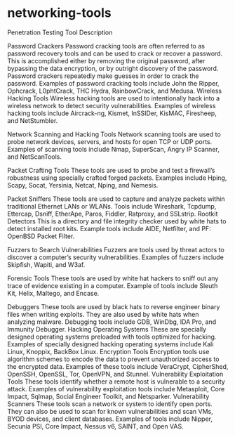 # networking-tools

Penetration Testing Tool	Description

Password Crackers	Password cracking tools are often referred to as password recovery tools and can be used to crack or recover a password. This is accomplished either by removing the original password, after bypassing the data encryption, or by outright discovery of the password. Password crackers repeatedly make guesses in order to crack the password. Examples of password cracking tools include John the Ripper, Ophcrack, L0phtCrack, THC Hydra, RainbowCrack, and Medusa.
Wireless Hacking Tools	Wireless hacking tools are used to intentionally hack into a wireless network to detect security vulnerabilities. Examples of wireless hacking tools include Aircrack-ng, Kismet, InSSIDer, KisMAC, Firesheep, and NetStumbler.

Network Scanning and
Hacking Tools	Network scanning tools are used to probe network devices, servers, and hosts for open TCP or UDP ports. Examples of scanning tools include Nmap, SuperScan, Angry IP Scanner, and NetScanTools.

Packet Crafting Tools	These tools are used to probe and test a firewall’s robustness using specially crafted forged packets. Examples include Hping, Scapy, Socat, Yersinia, Netcat, Nping, and Nemesis.

Packet Sniffers	These tools are used to capture and analyze packets within traditional Ethernet LANs or WLANs. Tools include Wireshark, Tcpdump, Ettercap, Dsniff, EtherApe, Paros, Fiddler, Ratproxy, and SSLstrip.
Rootkit Detectors	This is a directory and file integrity checker used by white hats to detect installed root kits. Example tools include AIDE, Netfilter, and PF: OpenBSD Packet Filter.

Fuzzers to Search Vulnerabilities	Fuzzers are tools used by threat actors to discover a computer’s security vulnerabilities. Examples of fuzzers include Skipfish, Wapiti, and W3af.

Forensic Tools	These tools are used by white hat hackers to sniff out any trace of evidence existing in a computer. Example of tools include Sleuth Kit, Helix, Maltego, and Encase.

Debuggers	These tools are used by black hats to reverse engineer binary files when writing exploits. They are also used by white hats when analyzing malware. Debugging tools include GDB, WinDbg, IDA Pro, and Immunity Debugger.
Hacking Operating Systems	These are specially designed operating systems preloaded with tools optimized for hacking. Examples of specially designed hacking operating systems include Kali Linux, Knoppix, BackBox Linux.
Encryption Tools	Encryption tools use algorithm schemes to encode the data to prevent unauthorized access to the encrypted data. Examples of these tools include VeraCrypt, CipherShed, OpenSSH, OpenSSL, Tor, OpenVPN, and Stunnel.
Vulnerability Exploitation Tools	These tools identify whether a remote host is vulnerable to a security attack. Examples of vulnerability exploitation tools include Metasploit, Core Impact, Sqlmap, Social Engineer Toolkit, and Netsparker.
Vulnerability Scanners	These tools scan a network or system to identify open ports. They can also be used to scan for known vulnerabilities and scan VMs, BYOD devices, and client databases. Examples of tools include Nipper, Secunia PSI, Core Impact, Nessus v6, SAINT, and Open VAS.
